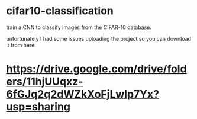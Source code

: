 # cifar10-classification
train a CNN to classify images from the CIFAR-10 database.

unfortunately I had some issues uploading the project so you can download it from here

# https://drive.google.com/drive/folders/11hjUUqxz-6fGJq2q2dWZkXoFjLwlp7Yx?usp=sharing
